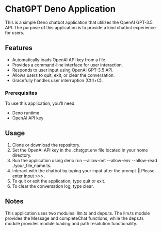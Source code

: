 # ChatGPT Deno Application

This is a simple Deno chatbot application that utilizes the OpenAI GPT-3.5 API. The purpose of this application is to provide a kind chatbot experience for users.

## Features

- Automatically loads OpenAI API key from a file.
- Provides a command-line interface for user interaction.
- Responds to user input using OpenAI GPT-3.5 API.
- Allows users to quit, exit, or clear the conversation.
- Gracefully handles user interruption (Ctrl+C).

### Prerequisites

To use this application, you'll need:

- Deno runtime
- OpenAI API key

## Usage

1. Clone or download the repository.
2. Set the OpenAI API key in the .chatgpt.env file located in your home directory.
3. Run the application using deno run --allow-net --allow-env --allow-read ./your_file_name.ts.
4. Interact with the chatbot by typing your input after the prompt 🤖 Please enter input >>>.
5. To quit or exit the application, type quit or exit.
6. To clear the conversation log, type clear.

## Notes

This application uses two modules: llm.ts and deps.ts. The llm.ts module provides the Message and completeChat functions, while the deps.ts module provides module loading and path resolution functionality.
